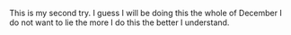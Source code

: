 This is my second try.
I guess I will be doing this the whole of December
I do not want to lie the more I do this the better I understand.
